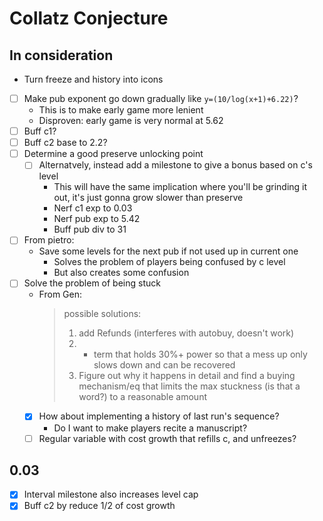 # Collatz Conjecture

## In consideration

- Turn freeze and history into icons
- [ ] Make pub exponent go down gradually like `y=(10/log(x+1)+6.22)`?
  - This is to make early game more lenient
  - Disproven: early game is very normal at 5.62
- [ ] Buff c1?
- [ ] Buff c2 base to 2.2?
- [ ] Determine a good preserve unlocking point
  - [ ] Alternatvely, instead add a milestone to give a bonus based on c's level
    - This will have the same implication where you'll be grinding it out, it's
    just gonna grow slower than preserve
    - Nerf c1 exp to 0.03
    - Nerf pub exp to 5.42
    - Buff pub div to 31
- [ ] From pietro:
  - Save some levels for the next pub if not used up in current one
    - Solves the problem of players being confused by c level
    - But also creates some confusion
- [ ] Solve the problem of being stuck
  - From Gen:
    > possible solutions:
    > 1. add Refunds (interferes with autobuy, doesn't work)
    > 2. + term that holds 30%+ power so that a mess up only slows down and can be recovered
    > 3. Figure out why it happens in detail and find a buying mechanism/eq that limits the max stuckness (is that a word?) to a reasonable amount
  - [x] How about implementing a history of last run's sequence?
    - Do I want to make players recite a manuscript?
  - [ ] Regular variable with cost growth that refills c, and unfreezes?

## 0.03

- [x] Interval milestone also increases level cap
- [x] Buff c2 by reduce 1/2 of cost growth
